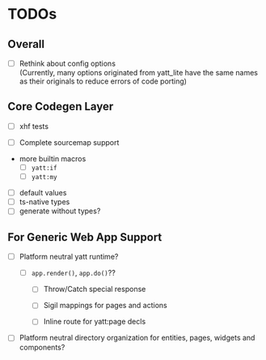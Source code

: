 # TODOs

## Overall

- [ ] Rethink about config options  
(Currently, many options originated from yatt\_lite have the same names as their originals to reduce errors of code porting)

## Core Codegen Layer

- [ ] xhf tests

- [ ] Complete sourcemap support
- more builtin macros
   - [ ] `yatt:if`
   - [ ] `yatt:my`
- [ ] default values
- [ ] ts-native types
- [ ] generate without types?

## For Generic Web App Support

- [ ] Platform neutral yatt runtime?

   - [ ] `app.render()`, `app.do()`??

     - [ ] Throw/Catch special response

     - [ ] Sigil mappings for pages and actions

     - [ ] Inline route for yatt:page decls

- [ ] Platform neutral directory organization for entities, pages, widgets and components?

